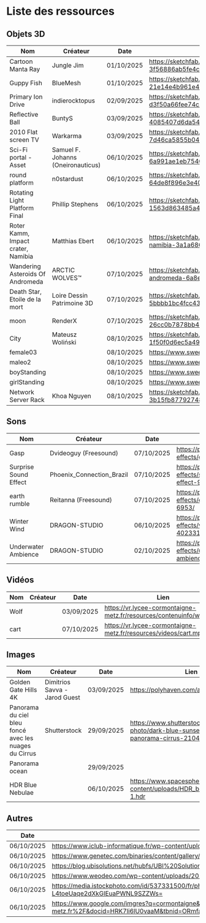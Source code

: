 # Liste des ressources

## Objets 3D

| Nom | Créateur | Date | Lien | License |
| -- | -- | -- | -- | -- |
| Cartoon Manta Ray | Jungle Jim | 01/10/2025 | https://sketchfab.com/3d-models/cartoon-manta-ray-animated-3f56886ab5fe4c7b8b151ea0974bf5b3 | CC Attribution |
| Guppy Fish | BlueMesh | 01/10/2025 | https://sketchfab.com/3d-models/guppy-fish-21e14e4b961e406385539f79eacdb1dc | CC Attribution |
| Primary Ion Drive | indierocktopus | 02/09/2025 | https://sketchfab.com/3d-models/primary-ion-drive-d3f50a66fee74c6588dd9bc92f7fe7b3 | CC Attribution |
| Reflective Ball | BuntyS | 03/09/2025 | https://sketchfab.com/3d-models/reflective-ball-4085407d6da54335b325d76e20ec8c48 | CC Attribution|
| 2010 Flat screen TV | Warkarma | 03/09/2025 | https://sketchfab.com/3d-models/2010-flat-screen-tv-7d46ca5855b0496dbb289cbe7366c850 | CC Attribution |
| Sci-Fi portal - Asset | Samuel F. Johanns (Oneironauticus) | 06/10/2025 | https://sketchfab.com/3d-models/sci-fi-portal-asset-6a991ae1eb75407d8a4848e1aecc4b14 | CC Attribution |
| round platform | n0stardust | 06/10/2025 | https://sketchfab.com/3d-models/round-platform-64de8f896e3e40e4a1e8a67d01620ac1 | CC Attribution |
| Rotating Light Platform Final | Phillip Stephens | 06/10/2025 | https://sketchfab.com/3d-models/rotating-light-platform-final-1563d863485a46d5a244df12f0f6123c | CC Attribution |
| Roter Kamm, Impact crater, Namibia | Matthias Ebert | 06/10/2025 | https://sketchfab.com/3d-models/roter-kamm-impact-crater-namibia-3a1a686c3dd14f1a8ce0a0ae0ccf8588 | CC Attribution-NonCommercial-ShareAlike |
| Wandering Asteroids Of Andromeda | ARCTIC WOLVES™ | 07/10/2025 | https://sketchfab.com/3d-models/wandering-asteroids-of-andromeda-6a8e84e0fdea43628b8b3ab85b130281 | CC Attribution |
| Death Star, Etoile de la mort | Loire Dessin Patrimoine 3D | 07/10/2025 | https://sketchfab.com/3d-models/death-star-etoile-de-la-mort-5bbbb1bc4fcc430e83e1fc4e5ef45fad | CC Attribution |
| moon | RenderX | 07/10/2025 | https://sketchfab.com/3d-models/moon-26cc0b7878bb4d919b68e2be399db466 | CC Attribution |
| City | Mateusz Woliński | 08/10/2025 | https://sketchfab.com/3d-models/city-1f50f0d6ec5a493d8e91d7db1106b324 | CC Attribution |
| female03 | | 08/10/2025 | https://www.sweethome3d.com/models/reallusion/female03.zip | CC BY 3.0 US |
| maleo2 | | 08/10/2025 | https://www.sweethome3d.com/models/reallusion/male02.zip | CC BY 3.0 US |
| boyStanding | | 08/10/2025 | https://www.sweethome3d.com/models/reallusion/boyStanding.zip | CC BY 3.0 US |
| girlStanding | | 08/10/2025 | https://www.sweethome3d.com/models/reallusion/girlStanding.zip | CC BY 3.0 US |
| Network Server Rack | Khoa Nguyen | 08/10/2025 | https://sketchfab.com/3d-models/network-server-rack-3b15fb8779274844b54e63a40194d450 | CC Attribution |

## Sons

| Nom | Créateur | Date | Lien | License |
| -- | -- | -- | -- | -- |
| Gasp | Dvideoguy (Freesound) | 07/10/2025 | https://pixabay.com/sound-effects/gasp-6253/ | Content License |
| Surprise Sound Effect | Phoenix_Connection_Brazil | 07/10/2025 | https://pixabay.com/sound-effects/surprise-sound-effect-99300/ | Content License |
| earth rumble | Reitanna (Freesound) | 07/10/2025 | https://pixabay.com/sound-effects/earth-rumble-6953/ | Content License |
| Winter Wind | DRAGON-STUDIO | 06/10/2025 | https://pixabay.com/sound-effects/winter-wind-402331/ | Content License |
| Underwater Ambience | DRAGON-STUDIO | 02/10/2025 | https://pixabay.com/sound-effects/underwater-ambience-376890/ | Content License |

## Vidéos

| Nom | Créateur | Date | Lien | License |
| -- | -- | -- | -- | -- |
| Wolf | | 03/09/2025 | https://vr.lycee-cormontaigne-metz.fr/resources/contenuinfo/wolf.mp4 | |
| cart | | 07/10/2025 | https://vr.lycee-cormontaigne-metz.fr/resources/videos/cart.mp4 | |

## Images

| Nom | Créateur | Date | Lien | License |
| -- | -- | -- | -- | -- |
| Golden Gate Hills 4K | Dimitrios Savva - Jarod Guest | 03/09/2025 | https://polyhaven.com/a/golden_gate_hills | Creative Commons Zero |
| Panorama du ciel bleu foncé avec les nuages du Cirrus | Shutterstock | 29/09/2025 | https://www.shutterstock.com/fr/image-photo/dark-blue-sunset-sky-panorama-cirrus-2104178486 |  |
| Panorama ocean | | 29/09/2025 | | |
| HDR Blue Nebulae | | 06/10/2025 | https://www.spacespheremaps.com/wp-content/uploads/HDR_blue_nebulae-1.hdr | |


## Autres

| Date | Lien |
| -- | -- |
| 06/10/2025 | https://www.iclub-informatique.fr/wp-content/uploads/2020/07/iclub-informatique-slider-scaled.jpg |
| 06/10/2025 | https://www.genetec.com/binaries/content/gallery/illustrationstock_cyberthreats-recolored_adobestock_422696329.jpg |
| 06/10/2025 | https://blog.ubisolutions.net/hubfs/UBI%20Solutions%20-%20Solutions%20IoT.png |
| 06/10/2025 | https://www.weodeo.com/wp-content/uploads/2024/06/quest-ce-quun-reseau-informatique-dentreprise.webp |
| 06/10/2025 | https://media.istockphoto.com/id/537331500/fr/photo/le-code-de-programmation-fond-abstrait-technologie-de-logiciels-deve.jpg?s=612x612&w=0&k=20&c=jyLxg_T9ylG1Qr-L4toeUaqe2dXkGlEuaPWNL9SZZWs= |
| 06/10/2025 | https://www.google.com/imgres?q=cormontaigne&imgurl=https%3A%2F%2Fcpge.lycee-cormontaigne-metz.fr%2Fassets%2Fimg%2Fcormontaigne.jpg&imgrefurl=https%3A%2F%2Fcpge.lycee-cormontaigne-metz.fr%2F&docid=HRK7li6lU0vaaM&tbnid=ORmfaRBs_sdJ2M&vet=12ahUKEwjj_9ixpZKQAxVjfKQEHS5NOV0QM3oECCAQAA..i&w=1366&h=768&hcb=2&ved=2ahUKEwjj_9ixpZKQAxVjfKQEHS5NOV0QM3oECCAQAA |